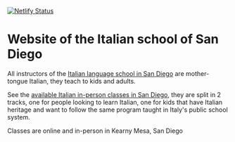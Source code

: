 [![Netlify Status](https://api.netlify.com/api/v1/badges/188af8fb-aeab-4514-9937-3567ca350205/deploy-status)](https://app.netlify.com/sites/italianschoolsd/deploys)

# Website of the Italian school of San Diego

All instructors of the [Italian language school in San Diego](https://www.italianschoolsd.com/about/) are mother-tongue Italian, they teach to kids and adults.

See the [available Italian in-person classes in San Diego](https://www.italianschoolsd.com/classes), they are split in 2 tracks, one for people looking to learn Italian, one for kids that have Italian heritage and want to follow the same program taught in Italy's public school system.

Classes are online and in-person in Kearny Mesa, San Diego
